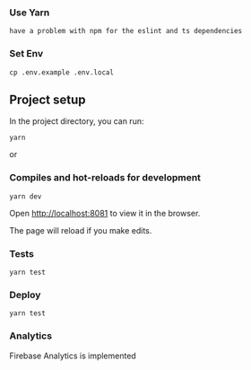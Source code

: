 ### Use Yarn

```
have a problem with npm for the eslint and ts dependencies
```
### Set Env

```
cp .env.example .env.local
```

## Project setup

In the project directory, you can run:

```
yarn
```

or

### Compiles and hot-reloads for development

```
yarn dev
```

Open [http://localhost:8081](http://localhost:8081) to view it in the browser.

The page will reload if you make edits.

### Tests

```
yarn test
```


### Deploy

```
yarn test
```

### Analytics

Firebase Analytics is implemented

